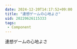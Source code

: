 ```yaml
---
date: 2024-12-20T14:17:52+09:00
title: "連想ゲームの心地よさ"
uid: 20220626115333
tags:
 - Component
---
```


連想ゲームの心地よさ
